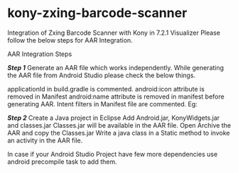# kony-zxing-barcode-scanner
Integration of Zxing Barcode Scanner with Kony in 7.2.1 Visualizer
Please follow the below steps for AAR Integration.

AAR Integration Steps

***Step 1*** 
Generate an AAR file which works independently.
While generating the AAR file from Android Studio please check the below things.

applicationId in build.gradle is commented.
android:icon attribute is removed in Manifest
android:name attribute is removed in manifest before generating AAR.
Intent filters in Manifest file are commented.
Eg: <intent-filter>
		<action android:name="android.intent.action.MAIN" />
		<category android:name="android.intent.category.LAUNCHER" />
		</intent-filter>

***Step 2***
Create a Java project in Eclipse
Add Android.jar, KonyWidgets.jar and classes.jar
Classes.jar will be available in the AAR file. Open Archive the AAR and copy the Classes.jar
Write a java class in a Static method to invoke an activity in the AAR file.

In case if your Android Studio Project have few more dependencies use android precompile task to add them.

